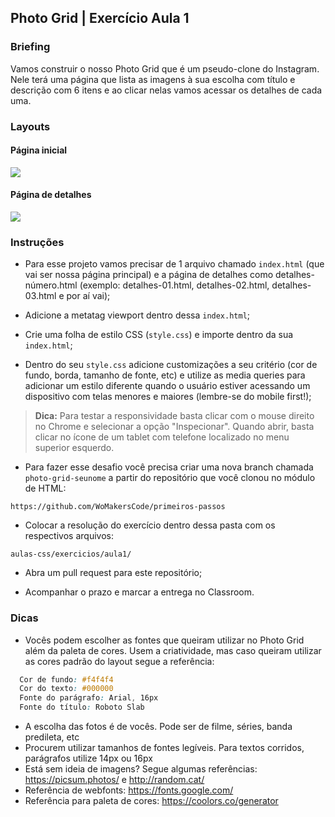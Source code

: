 
## Photo Grid | Exercício Aula 1 


### Briefing 

Vamos construir o nosso Photo Grid que é um pseudo-clone do Instagram. Nele terá uma página que lista as imagens à sua escolha com título e descrição com 6 itens
e ao clicar nelas vamos acessar os detalhes de cada uma. 

### Layouts 

#### Página inicial

<img src="https://user-images.githubusercontent.com/6249258/82079070-95d2f200-96b8-11ea-9ca4-75406be0394a.jpg"/> 


#### Página de detalhes 

<img src="https://github.com/WoMakersCode/primeiros-passos/raw/master/aula-css/exercicios/photo-grid/layouts/photogrid_details.jpg"/> 


### Instruções

- Para esse projeto vamos precisar de 1 arquivo chamado `index.html` (que vai ser nossa página principal) e a página de detalhes como detalhes-número.html (exemplo: detalhes-01.html, detalhes-02.html, detalhes-03.html e por aí vai);

- Adicione a metatag viewport dentro dessa `index.html`;

- Crie uma folha de estilo CSS (`style.css`) e importe dentro da sua `index.html`; 

- Dentro do seu `style.css` adicione customizações a seu critério (cor de fundo, borda, tamanho de fonte, etc) e utilize as media queries para adicionar um estilo diferente quando o usuário estiver acessando um dispositivo com telas menores e maiores (lembre-se do mobile first!); 


> **Dica:** Para testar a responsividade basta clicar com o mouse direito no Chrome e selecionar a opção "Inspecionar". 
Quando abrir, basta clicar no ícone de um tablet com telefone localizado no menu superior esquerdo. 


- Para fazer esse desafio você precisa criar uma nova branch chamada `photo-grid-seunome` a partir do repositório que você clonou no módulo de HTML: 

```
https://github.com/WoMakersCode/primeiros-passos
```

- Colocar a resolução do exercício dentro dessa pasta com os respectivos arquivos: 

```
aulas-css/exercicios/aula1/
```

- Abra um pull request para este repositório;

- Acompanhar o prazo e marcar a entrega no Classroom. 

### Dicas 

- Vocês podem escolher as fontes que queiram utilizar no Photo Grid além da paleta de cores. Usem a criatividade, mas caso queiram utilizar as cores padrão do layout segue a referência: 

```css
  Cor de fundo: #f4f4f4 
  Cor do texto: #000000
  Fonte do parágrafo: Arial, 16px 
  Fonte do título: Roboto Slab
```

- A escolha das fotos é de vocês. Pode ser de filme, séries, banda predileta, etc
- Procurem utilizar tamanhos de fontes legíveis. Para textos corridos, parágrafos utilize 14px ou 16px
- Está sem ideia de imagens? Segue algumas referências: https://picsum.photos/ e http://random.cat/
- Referência de webfonts: https://fonts.google.com/ 
- Referência para paleta de cores: https://coolors.co/generator
